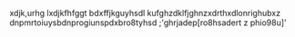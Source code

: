 xdjk,urhg lxdjkfhfggt bdxffjkguyhsdl kufghzdklfjghnzxdrthxdlonrighubxz dnpmrtoiuysbdnprogiunspdxbro8tyhsd ;'ghrjadep[ro8hsadert z phio98u]'